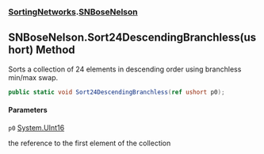 ### [SortingNetworks](SortingNetworks.md 'SortingNetworks').[SNBoseNelson](SortingNetworks.SNBoseNelson.md 'SortingNetworks.SNBoseNelson')

## SNBoseNelson.Sort24DescendingBranchless(ushort) Method

Sorts a collection of 24 elements in descending order using branchless min/max swap.

```csharp
public static void Sort24DescendingBranchless(ref ushort p0);
```
#### Parameters

<a name='SortingNetworks.SNBoseNelson.Sort24DescendingBranchless(ushort).p0'></a>

`p0` [System.UInt16](https://docs.microsoft.com/en-us/dotnet/api/System.UInt16 'System.UInt16')

the reference to the first element of the collection